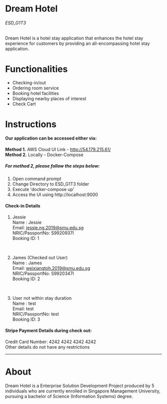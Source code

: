 # Dream Hotel
###### ESD_G1T3
Dream Hotel is a hotel stay application that enhances the hotel stay experience for customers by providing an all-encompassing hotel stay application. 

# Functionalities
- Checking-in/out 
- Ordering room service 
- Booking hotel facilities 
- Displaying nearby places of interest 
- Check Cart

# Instructions
#### Our application can be accessed either via:

**Method 1.** AWS Cloud UI Link - http://54.179.215.61/  
**Method 2.** Locally - Docker-Compose

##### For method 2, please follow the steps below: 
1) Open command prompt 
2) Change Directory to ESD_G1T3 folder 
3) Execute 'docker-compose up'
4) Access the UI using http://localhost:9000

#### Check-in Details
1. Jessie  
Name : Jessie  
Email: jessie.ng.2019@smu.edu.sg  
NRIC/PassportNo: S9920937I  
Booking ID: 1  
<br/>

2. James (Checked out User)  
Name : James  
Email: weixiangtoh.2019@smu.edu.sg  
NRIC/PassportNo: S9920347I  
Booking ID: 2  
<br/>


3. User not within stay duration  
Name : test  
Email: test  
NRIC/PassportNo: test  
Booking ID: 3  

#### Stripe Payment Details during check out:
Credit Card Number: 4242 4242 4242 4242  
Other details do not have any restrictions  

---
# About
Dream Hotel is a Enterprise Solution Development Project produced by 5 individuals who are currently enrolled in Singapore Management University, pursuing a bachelor of Science (Information Systems) degree.